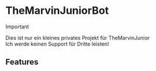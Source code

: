 # TheMarvinJuniorBot

> [!IMPORTANT]
> Dies ist nur ein kleines privates Projekt für TheMarvinJunior <br>
> Ich werde keinen Support für Dritte leisten!

## Features


